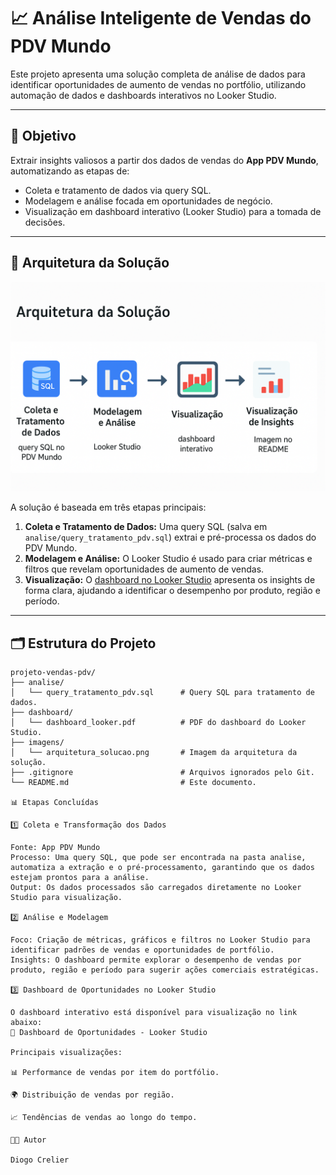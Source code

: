 # 📈 Análise Inteligente de Vendas do PDV Mundo

Este projeto apresenta uma solução completa de análise de dados para identificar oportunidades de aumento de vendas no portfólio, utilizando automação de dados e dashboards interativos no Looker Studio.

---

## 🚀 Objetivo

Extrair insights valiosos a partir dos dados de vendas do **App PDV Mundo**, automatizando as etapas de:
- Coleta e tratamento de dados via query SQL.
- Modelagem e análise focada em oportunidades de negócio.
- Visualização em dashboard interativo (Looker Studio) para a tomada de decisões.

---

## 📐 Arquitetura da Solução

![Arquitetura da Solução](imagens/arquitetura_solucao.png)

A solução é baseada em três etapas principais:

1. **Coleta e Tratamento de Dados:** Uma query SQL (salva em `analise/query_tratamento_pdv.sql`) extrai e pré-processa os dados do PDV Mundo.  
2. **Modelagem e Análise:** O Looker Studio é usado para criar métricas e filtros que revelam oportunidades de aumento de vendas.  
3. **Visualização:** O [dashboard no Looker Studio](https://lookerstudio.google.com/reporting/c9458e9b-2185-4354-9400-f1381e44657b) apresenta os insights de forma clara, ajudando a identificar o desempenho por produto, região e período.


---

## 🗂️ Estrutura do Projeto

```plaintext
projeto-vendas-pdv/
├── analise/
│   └── query_tratamento_pdv.sql      # Query SQL para tratamento de dados.
├── dashboard/
│   └── dashboard_looker.pdf          # PDF do dashboard do Looker Studio.
├── imagens/
│   └── arquitetura_solucao.png       # Imagem da arquitetura da solução.
├── .gitignore                        # Arquivos ignorados pelo Git.
└── README.md                         # Este documento.

📊 Etapas Concluídas

1️⃣ Coleta e Transformação dos Dados

Fonte: App PDV Mundo
Processo: Uma query SQL, que pode ser encontrada na pasta analise, automatiza a extração e o pré-processamento, garantindo que os dados estejam prontos para a análise.
Output: Os dados processados são carregados diretamente no Looker Studio para visualização.

2️⃣ Análise e Modelagem

Foco: Criação de métricas, gráficos e filtros no Looker Studio para identificar padrões de vendas e oportunidades de portfólio.
Insights: O dashboard permite explorar o desempenho de vendas por produto, região e período para sugerir ações comerciais estratégicas.

3️⃣ Dashboard de Oportunidades no Looker Studio

O dashboard interativo está disponível para visualização no link abaixo:
🔗 Dashboard de Oportunidades - Looker Studio

Principais visualizações:

📊 Performance de vendas por item do portfólio.

🌍 Distribuição de vendas por região.

📈 Tendências de vendas ao longo do tempo.

👨‍💻 Autor

Diogo Crelier
